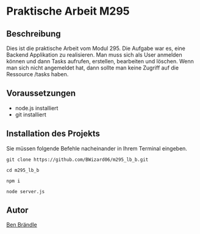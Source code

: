 # **Praktische Arbeit M295**

## **Beschreibung**
Dies ist die praktische Arbeit vom Modul 295. Die Aufgabe war es, eine Backend Applikation zu realisieren. Man muss sich als User anmelden können und dann Tasks aufrufen, erstellen, bearbeiten und löschen. Wenn man sich nicht angemeldet hat, dann sollte man keine Zugriff auf die Ressource /tasks haben. 

## **Voraussetzungen**
- node.js installiert
- git installiert

## **Installation des Projekts**
Sie müssen folgende Befehle nacheinander in Ihrem Terminal eingeben.

```
git clone https://github.com/BWizard06/m295_lb_b.git
```
```
cd m295_lb_b
```
```
npm i
```
```
node server.js
```

## **Autor**
[Ben Brändle](https://github.com/BWizard06)


